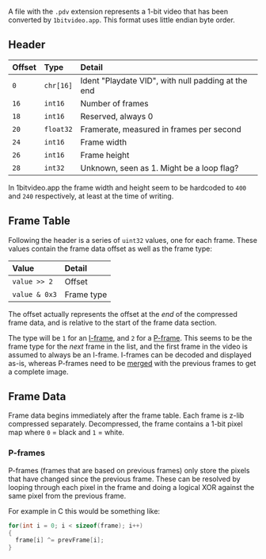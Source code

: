 A file with the `.pdv` extension represents a 1-bit video that has been converted by `1bitvideo.app`. This format uses little endian byte order.

## Header

| Offset | Type     | Detail |
|:-------|:---------|:-------|
| `0`    | `chr[16]` | Ident "Playdate VID", with null padding at the end |
| `16`   | `int16` | Number of frames |
| `18`   | `int16` | Reserved, always 0 |
| `20`   | `float32` | Framerate, measured in frames per second |
| `24`   | `int16` | Frame width |
| `26`   | `int16` | Frame height |
| `28`   | `int32` | Unknown, seen as 1. Might be a loop flag? |

In 1bitvideo.app the frame width and height seem to be hardcoded to `400` and `240` respectively, at least at the time of writing.

## Frame Table

Following the header is a series of `uint32` values, one for each frame. These values contain the frame data offset as well as the frame type:

| Value | Detail |
|:------|:-------|
| `value >> 2` | Offset |
| `value & 0x3` | Frame type |

The offset actually represents the offset at the *end* of the compressed frame data, and is relative to the start of the frame data section.

The type will be `1` for an [I-frame](https://en.wikipedia.org/wiki/Video_compression_picture_types), and `2` for a [P-frame](https://en.wikipedia.org/wiki/Video_compression_picture_types). This seems to be the frame type for the *next* frame in the list, and the first frame in the video is assumed to always be an I-frame. I-frames can be decoded and displayed as-is, whereas P-frames need to be [merged](#p-frames) with the previous frames to get a complete image.

## Frame Data

Frame data begins immediately after the frame table. Each frame is z-lib compressed separately. Decompressed, the frame contains a 1-bit pixel map where `0` = black and `1` = white.

### P-frames

P-frames (frames that are based on previous frames) only store the pixels that have changed since the previous frame. These can be resolved by looping through each pixel in the frame and doing a logical XOR against the same pixel from the previous frame.

For example in C this would be something like:

```c
for(int i = 0; i < sizeof(frame); i++)
{
  frame[i] ^= prevFrame[i];
}
```